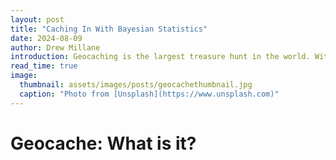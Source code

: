 ```yaml
---
layout: post
title: "Caching In With Bayesian Statistics"
date: 2024-08-09
author: Drew Millane
introduction: Geocaching is the largest treasure hunt in the world. With the number of active geocachers and caches in the world growing every year, it is important to know what kind of geocache people like to find.
read_time: true
image:
  thumbnail: assets/images/posts/geocachethumbnail.jpg
  caption: "Photo from [Unsplash](https://www.unsplash.com)"
---
```


# Geocache: What is it? 
